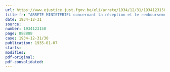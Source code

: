 ```yaml
---
url: https://www.ejustice.just.fgov.be/eli/arrete/1934/12/31/1934123150/justel
title-fr: "ARRETE MINISTERIEL concernant la réception et le remboursement des cautionnements déposés à la caisse des dépôts et consignations et le payement des intérêts de ces cautionnements"
date: 1934-12-31
source:
number: 1934123150
page: 888888
case: 1934-12-31/30
publication: 1935-01-07
starts:
modifies:
pdf-original:
pdf-consolidated:
---
```


